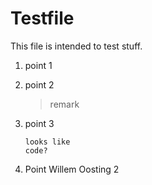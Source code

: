 # Testfile

This file is intended to test stuff.

1. point 1

1. point 2

	>remark

1. point 3

	```
	looks like
	code?
	```
	
1. Point Willem Oosting 2
